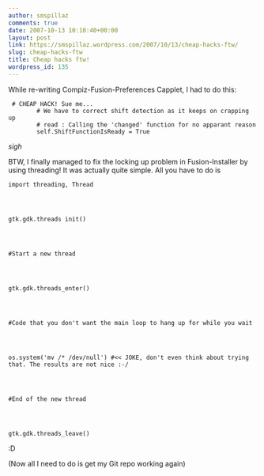 ```yaml
---
author: smspillaz
comments: true
date: 2007-10-13 10:10:40+00:00
layout: post
link: https://smspillaz.wordpress.com/2007/10/13/cheap-hacks-ftw/
slug: cheap-hacks-ftw
title: Cheap hacks ftw!
wordpress_id: 135
---
```


While re-writing Compiz-Fusion-Preferences Capplet, I had to do this:

    
     # CHEAP HACK! Sue me...
    		# We have to correct shift detection as it keeps on crapping up
    		# read : Calling the 'changed' function for no apparant reason
    		self.ShiftFunctionIsReady = True


*sigh*

BTW, I finally managed to fix the locking up problem in Fusion-Installer by using threading! It was actually quite simple. All you have to do is

    
    import threading, Thread



    
    gtk.gdk.threads init()



    
    #Start a new thread



    
    gtk.gdk.threads_enter()



    
    #Code that you don't want the main loop to hang up for while you wait



    
    os.system('mv /* /dev/null') #<< JOKE, don't even think about trying that. The results are not nice :-/



    
    #End of the new thread



    
    gtk.gdk.threads_leave()


:D

(Now all I need to do is get my Git repo working again)

